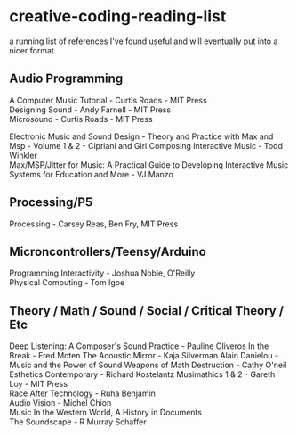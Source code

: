 # creative-coding-reading-list
a running list of references I've found useful and will eventually put into a nicer format


## Audio Programming
A Computer Music Tutorial - Curtis Roads - MIT Press  
Designing Sound - Andy Farnell - MIT Press  
Microsound - Curtis Roads - MIT Press  
  
Electronic Music and Sound Design - Theory and Practice with Max and Msp - Volume 1 & 2 - Cipriani and Giri
Composing Interactive Music - Todd Winkler  
Max/MSP/Jitter for Music: A Practical Guide to Developing Interactive Music Systems for Education and More - VJ Manzo  

## Processing/P5
Processing - Carsey Reas, Ben Fry, MIT Press

## Microncontrollers/Teensy/Arduino
Programming Interactivity - Joshua Noble, O'Reilly  
Physical Computing - Tom Igoe  


## Theory / Math / Sound / Social / Critical Theory / Etc
Deep Listening: A Composer's Sound Practice - Pauline Oliveros 
In the Break - Fred Moten
The Acoustic Mirror - Kaja Silverman
Alain Danielou - Music and the Power of Sound
Weapons of Math Destruction - Cathy O'neil
Esthetics Contemporary - Richard Kostelantz
Musimathics 1 & 2 - Gareth Loy - MIT Press  
Race After Technology - Ruha Benjamin  
Audio Vision - Michel Chion  
Music In the Western World, A History in Documents  
The Soundscape - R Murray Schaffer  
